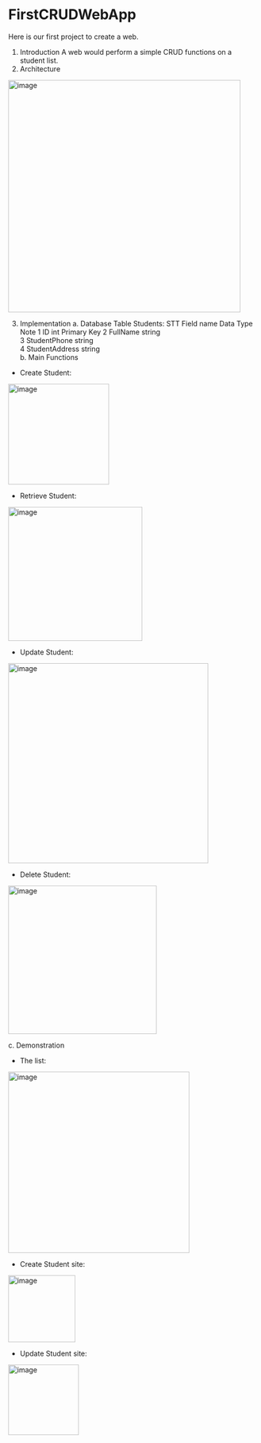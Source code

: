 # FirstCRUDWebApp
Here is our first project to create a web.
1. Introduction
A web would perform a simple CRUD functions on a student list.
2. Architecture
 <img width="468" alt="image" src="https://github.com/tttttien/FirstCRUDWebApp/assets/146319379/600db75b-7eac-4e87-ac3c-07c7a8b6f18c">

3. Implementation
a. Database
Table Students:
STT	Field name	Data Type	Note
1	ID	int	Primary Key
2	FullName	string	
3	StudentPhone	string	
4	StudentAddress	string	
b. Main Functions
- Create Student:
 <img width="203" alt="image" src="https://github.com/tttttien/FirstCRUDWebApp/assets/146319379/a0c05986-75cc-4740-96d8-e7a28bf50918">

- Retrieve Student:
 <img width="270" alt="image" src="https://github.com/tttttien/FirstCRUDWebApp/assets/146319379/9af0e8d7-96fd-40cc-b88c-52f5640ee3ca">

- Update Student:
 <img width="403" alt="image" src="https://github.com/tttttien/FirstCRUDWebApp/assets/146319379/66bf2e45-0cc9-4581-abde-6678935f8194">

- Delete Student:
 <img width="299" alt="image" src="https://github.com/tttttien/FirstCRUDWebApp/assets/146319379/1e885ae5-5918-4893-af93-51d0b1dce908">

c. Demonstration
- The list:
 <img width="365" alt="image" src="https://github.com/tttttien/FirstCRUDWebApp/assets/146319379/63e1b05b-43ce-41a0-b7de-fb10c079aefe">

- Create Student site:
 <img width="135" alt="image" src="https://github.com/tttttien/FirstCRUDWebApp/assets/146319379/1ad60b12-0fbf-4fc9-9a16-2a4d8ba1cfc9">

- Update Student site:
 <img width="142" alt="image" src="https://github.com/tttttien/FirstCRUDWebApp/assets/146319379/c07bb875-462d-4334-9736-8c8824a4f435">


